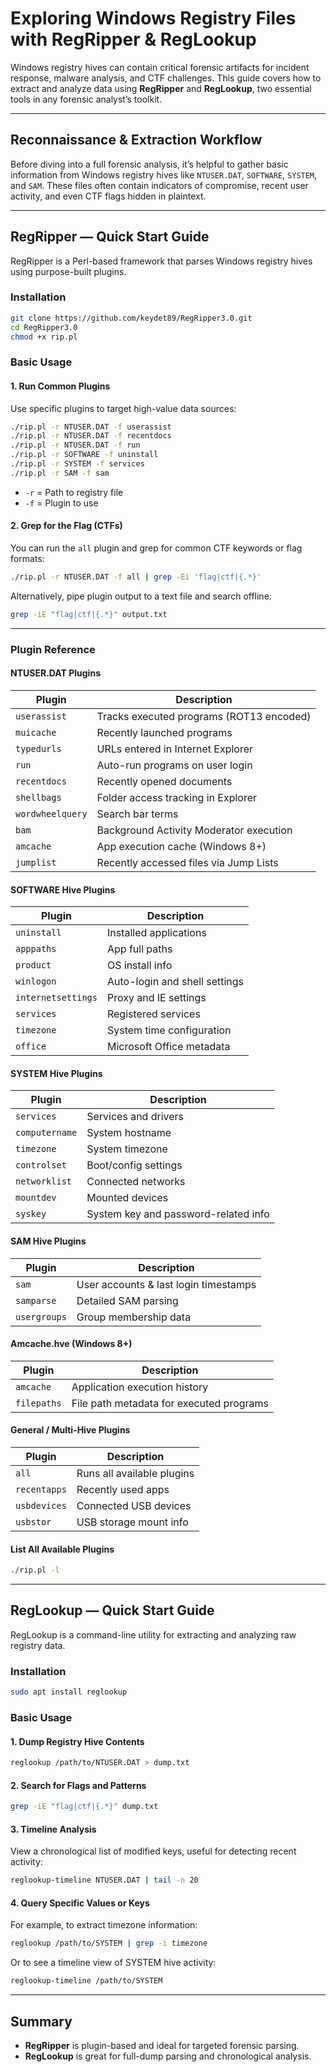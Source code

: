 # Exploring Windows Registry Files with RegRipper & RegLookup

Windows registry hives can contain critical forensic artifacts for incident response, malware analysis, and CTF challenges. This guide covers how to extract and analyze data using **RegRipper** and **RegLookup**, two essential tools in any forensic analyst’s toolkit.

---
##  Reconnaissance & Extraction Workflow
Before diving into a full forensic analysis, it’s helpful to gather basic information from Windows registry hives like `NTUSER.DAT`, `SOFTWARE`, `SYSTEM`, and `SAM`. These files often contain indicators of compromise, recent user activity, and even CTF flags hidden in plaintext.

---
## RegRipper — Quick Start Guide
RegRipper is a Perl-based framework that parses Windows registry hives using purpose-built plugins.
### Installation
```bash
git clone https://github.com/keydet89/RegRipper3.0.git
cd RegRipper3.0
chmod +x rip.pl
```
### Basic Usage
#### 1. Run Common Plugins
Use specific plugins to target high-value data sources:
```bash
./rip.pl -r NTUSER.DAT -f userassist
./rip.pl -r NTUSER.DAT -f recentdocs
./rip.pl -r NTUSER.DAT -f run
./rip.pl -r SOFTWARE -f uninstall
./rip.pl -r SYSTEM -f services
./rip.pl -r SAM -f sam
```
- `-r` = Path to registry file
- `-f` = Plugin to use
#### 2. Grep for the Flag (CTFs)
You can run the `all` plugin and grep for common CTF keywords or flag formats:
```bash
./rip.pl -r NTUSER.DAT -f all | grep -Ei 'flag|ctf|{.*}'
```

Alternatively, pipe plugin output to a text file and search offline:
```bash
grep -iE "flag|ctf|{.*}" output.txt
```

---
### Plugin Reference

#### NTUSER.DAT Plugins

|Plugin|Description|
|---|---|
|`userassist`|Tracks executed programs (ROT13 encoded)|
|`muicache`|Recently launched programs|
|`typedurls`|URLs entered in Internet Explorer|
|`run`|Auto-run programs on user login|
|`recentdocs`|Recently opened documents|
|`shellbags`|Folder access tracking in Explorer|
|`wordwheelquery`|Search bar terms|
|`bam`|Background Activity Moderator execution|
|`amcache`|App execution cache (Windows 8+)|
|`jumplist`|Recently accessed files via Jump Lists|

#### SOFTWARE Hive Plugins

|Plugin|Description|
|---|---|
|`uninstall`|Installed applications|
|`apppaths`|App full paths|
|`product`|OS install info|
|`winlogon`|Auto-login and shell settings|
|`internetsettings`|Proxy and IE settings|
|`services`|Registered services|
|`timezone`|System time configuration|
|`office`|Microsoft Office metadata|

#### SYSTEM Hive Plugins

| Plugin         | Description                          |
| -------------- | ------------------------------------ |
| `services`     | Services and drivers                 |
| `computername` | System hostname                      |
| `timezone`     | System timezone                      |
| `controlset`   | Boot/config settings                 |
| `networklist`  | Connected networks                   |
| `mountdev`     | Mounted devices                      |
| `syskey`       | System key and password-related info |

#### SAM Hive Plugins

|Plugin|Description|
|---|---|
|`sam`|User accounts & last login timestamps|
|`samparse`|Detailed SAM parsing|
|`usergroups`|Group membership data|

#### Amcache.hve (Windows 8+)

|Plugin|Description|
|---|---|
|`amcache`|Application execution history|
|`filepaths`|File path metadata for executed programs|

#### General / Multi-Hive Plugins

|Plugin|Description|
|---|---|
|`all`|Runs all available plugins|
|`recentapps`|Recently used apps|
|`usbdevices`|Connected USB devices|
|`usbstor`|USB storage mount info|

#### List All Available Plugins

```bash
./rip.pl -l
```

---

## RegLookup — Quick Start Guide
RegLookup is a command-line utility for extracting and analyzing raw registry data.
### Installation
```bash
sudo apt install reglookup
```
### Basic Usage
#### 1. Dump Registry Hive Contents
```bash
reglookup /path/to/NTUSER.DAT > dump.txt
```
#### 2. Search for Flags and Patterns
```bash
grep -iE "flag|ctf|{.*}" dump.txt
```
#### 3. Timeline Analysis
View a chronological list of modified keys, useful for detecting recent activity:
```bash
reglookup-timeline NTUSER.DAT | tail -n 20
```
#### 4. Query Specific Values or Keys
For example, to extract timezone information:
```bash
reglookup /path/to/SYSTEM | grep -i timezone
```

Or to see a timeline view of SYSTEM hive activity:
```bash
reglookup-timeline /path/to/SYSTEM
```

---
## Summary

- **RegRipper** is plugin-based and ideal for targeted forensic parsing.
- **RegLookup** is great for full-dump parsing and chronological analysis.
